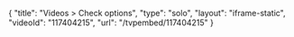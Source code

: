 {
    "title": "Videos > Check options",
    "type": "solo",
    "layout": "iframe-static",
    "videoId": "117404215",
    "url": "\/tvpembed\/117404215"
}